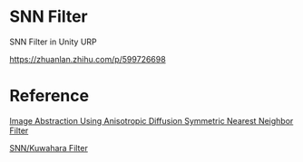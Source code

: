# SNN Filter
 SNN Filter in Unity URP
 
 https://zhuanlan.zhihu.com/p/599726698
 
# Reference
 [Image Abstraction Using Anisotropic Diffusion Symmetric Nearest Neighbor Filter](https://www.researchgate.net/publication/269991520_Image_Abstraction_Using_Anisotropic_Diffusion_Symmetric_Nearest_Neighbor_Filter)
 
 [SNN/Kuwahara Filter](https://www.shadertoy.com/view/MlyfWd)
